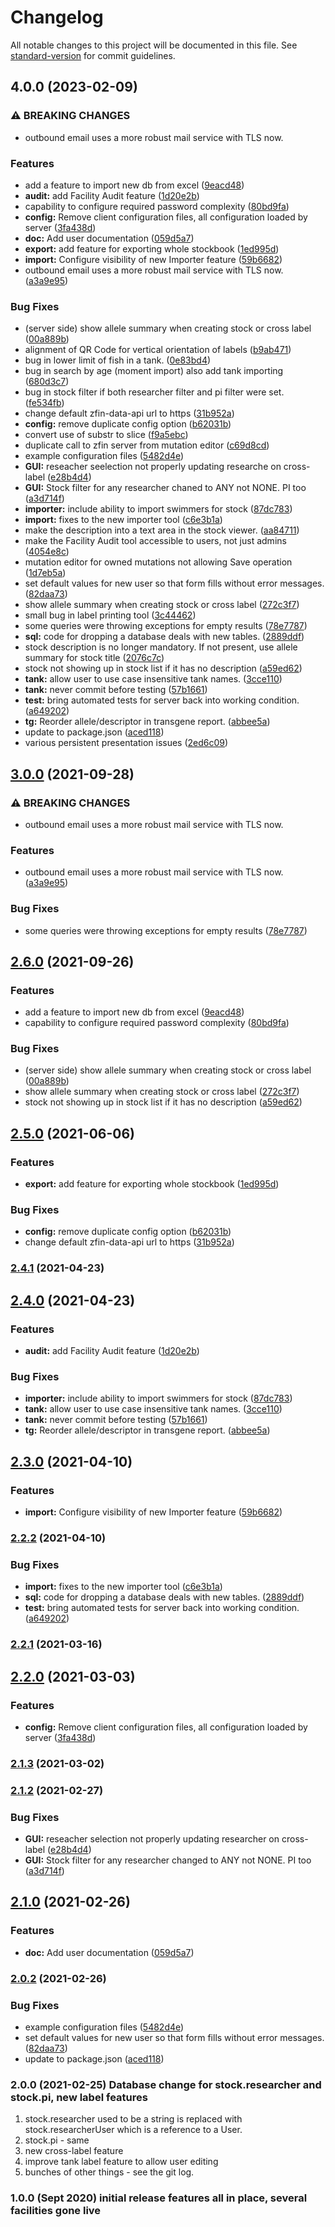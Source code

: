 # Changelog

All notable changes to this project will be documented in this file. See [standard-version](https://github.com/conventional-changelog/standard-version) for commit guidelines.

## 4.0.0 (2023-02-09)


### ⚠ BREAKING CHANGES

* outbound email uses a more robust mail service with TLS now.

### Features

* add a feature to import new db from excel ([9eacd48](https://github.com/joubercalixto/zebrafish-facility-manager/commit/9eacd4852f829de6fc6ac6d1abf0efa8eb518b6a))
* **audit:** add Facility Audit feature ([1d20e2b](https://github.com/joubercalixto/zebrafish-facility-manager/commit/1d20e2bc46a3a4d24c543005c3439b203d00c133))
* capability to configure required password complexity ([80bd9fa](https://github.com/joubercalixto/zebrafish-facility-manager/commit/80bd9fab966f5f2e586cd0120b9171e8011f6049))
* **config:** Remove client configuration files, all configuration loaded by server ([3fa438d](https://github.com/joubercalixto/zebrafish-facility-manager/commit/3fa438dd53ed01fd096ed3e7846a4c57a12845db))
* **doc:** Add user documentation ([059d5a7](https://github.com/joubercalixto/zebrafish-facility-manager/commit/059d5a713274b30967fe10a52d4abe96532579a7))
* **export:** add feature for exporting whole stockbook ([1ed995d](https://github.com/joubercalixto/zebrafish-facility-manager/commit/1ed995d442af40214600923c84f3fe8ea3e53103))
* **import:** Configure visibility of new Importer feature ([59b6682](https://github.com/joubercalixto/zebrafish-facility-manager/commit/59b66820e63363a5271e205485c7edfcf1b96ae1))
* outbound email uses a more robust mail service with TLS now. ([a3a9e95](https://github.com/joubercalixto/zebrafish-facility-manager/commit/a3a9e950366cd2ea537ce35c14da63c6cc7225f7))


### Bug Fixes

* (server side) show allele summary when creating stock or cross label ([00a889b](https://github.com/joubercalixto/zebrafish-facility-manager/commit/00a889b183092771c3ddd942a4efd6b9bc36d621))
* alignment of QR Code for vertical orientation of labels ([b9ab471](https://github.com/joubercalixto/zebrafish-facility-manager/commit/b9ab47121bc34c5a2368f790227f8f63be36345f))
* bug in lower limit of fish in a tank. ([0e83bd4](https://github.com/joubercalixto/zebrafish-facility-manager/commit/0e83bd4087494fb1de0549141e466afe47c21926))
* bug in search by age (moment import) also add tank importing ([680d3c7](https://github.com/joubercalixto/zebrafish-facility-manager/commit/680d3c743f7671b2cea2e8f7c20ab57c77422f85))
* bug in stock filter if both researcher filter and pi filter were set. ([fe534fb](https://github.com/joubercalixto/zebrafish-facility-manager/commit/fe534fbaeb739ac76af9558708e215994a2d9afa))
* change default zfin-data-api url to https ([31b952a](https://github.com/joubercalixto/zebrafish-facility-manager/commit/31b952aa07571710eaac8eabad5ddf265bad09aa))
* **config:** remove duplicate config option ([b62031b](https://github.com/joubercalixto/zebrafish-facility-manager/commit/b62031b1a02dea5eeb38db90026e44d8fa13250b))
* convert use of substr to slice ([f9a5ebc](https://github.com/joubercalixto/zebrafish-facility-manager/commit/f9a5ebc2e2ffb255c6ac497c0005779de8813b60))
* duplicate call to zfin server from mutation editor ([c69d8cd](https://github.com/joubercalixto/zebrafish-facility-manager/commit/c69d8cd1e5c7f113e9ff2bb284fa00ffa11f5573))
* example configuration files ([5482d4e](https://github.com/joubercalixto/zebrafish-facility-manager/commit/5482d4e026a96b08b30619ae13e3cca7f293ea29))
* **GUI:** reseacher seelection not properly updating researche on cross-label ([e28b4d4](https://github.com/joubercalixto/zebrafish-facility-manager/commit/e28b4d441d6305325a4d2366387e0423b2aa1e19))
* **GUI:** Stock filter for any researcher chaned to ANY not NONE. PI too ([a3d714f](https://github.com/joubercalixto/zebrafish-facility-manager/commit/a3d714ff548846291903e6384bc938d5f2df1fbc))
* **importer:** include ability to import swimmers for stock ([87dc783](https://github.com/joubercalixto/zebrafish-facility-manager/commit/87dc783cff7cc29268557f5bc34eac3a0cbb1fc2))
* **import:** fixes to the new importer tool ([c6e3b1a](https://github.com/joubercalixto/zebrafish-facility-manager/commit/c6e3b1a10ae212aa76b40d4b4309a9b401f3e11e))
* make the description into a text area in the stock viewer. ([aa84711](https://github.com/joubercalixto/zebrafish-facility-manager/commit/aa84711f342c59f842512873937260e5a95c0479))
* make the Facility Audit tool accessible to users, not just admins ([4054e8c](https://github.com/joubercalixto/zebrafish-facility-manager/commit/4054e8c7a8b35bfbad48c31451bd81e0755f6bf7))
* mutation editor for owned mutations not allowing Save operation ([1d7eb5a](https://github.com/joubercalixto/zebrafish-facility-manager/commit/1d7eb5a5629920c6557381948bf6d806d6dcc937))
* set default values for new user so that form fills without error messages. ([82daa73](https://github.com/joubercalixto/zebrafish-facility-manager/commit/82daa737ebaa6c782cdc12ad5a647823b34eec66))
* show allele summary when creating stock or cross label ([272c3f7](https://github.com/joubercalixto/zebrafish-facility-manager/commit/272c3f71b141037bc4cb960a7fdfb249001edf75))
* small bug in label printing tool ([3c44462](https://github.com/joubercalixto/zebrafish-facility-manager/commit/3c444624a327ed706694cdfa231282c010cc6021))
* some queries were throwing exceptions for empty results ([78e7787](https://github.com/joubercalixto/zebrafish-facility-manager/commit/78e7787bf03fede5e1cf1e9755906858d621bdd9))
* **sql:** code for dropping a database deals with new tables. ([2889ddf](https://github.com/joubercalixto/zebrafish-facility-manager/commit/2889ddfdb932c99309d08d25b6a0db525eeaa3b3))
* stock description is no longer mandatory. If not present, use allele summary for stock title ([2076c7c](https://github.com/joubercalixto/zebrafish-facility-manager/commit/2076c7cffeb2529140b35066052dc4ad5cd446c9))
* stock not showing up in stock list if it has no description ([a59ed62](https://github.com/joubercalixto/zebrafish-facility-manager/commit/a59ed623e338e3d3688eead4b55ab4f1b6fa9f30))
* **tank:** allow user to use case insensitive tank names. ([3cce110](https://github.com/joubercalixto/zebrafish-facility-manager/commit/3cce11079665f333cc443e423b946385f037b750))
* **tank:** never commit before testing ([57b1661](https://github.com/joubercalixto/zebrafish-facility-manager/commit/57b16618d624ec9079752b4e472da285bc4dd74b))
* **test:** bring automated tests for server back into working condition. ([a649202](https://github.com/joubercalixto/zebrafish-facility-manager/commit/a6492023fe4ea5a3857979cdef6aa9e251c0dde2))
* **tg:** Reorder allele/descriptor in transgene report. ([abbee5a](https://github.com/joubercalixto/zebrafish-facility-manager/commit/abbee5afa453b6a42e07d3f40108449f2d7feaf3))
* update to package.json ([aced118](https://github.com/joubercalixto/zebrafish-facility-manager/commit/aced118cd3ee6c591992665f8eee8d33e2c7b1fb))
* various persistent presentation issues ([2ed6c09](https://github.com/joubercalixto/zebrafish-facility-manager/commit/2ed6c09bfa9bd4e4b52eb6284611961fd39c435d))

## [3.0.0](https://github.com/tmoens/zebrafish-facility-manager/compare/v2.6.0...v3.0.0) (2021-09-28)


### ⚠ BREAKING CHANGES

* outbound email uses a more robust mail service with TLS now.

### Features

* outbound email uses a more robust mail service with TLS now. ([a3a9e95](https://github.com/tmoens/zebrafish-facility-manager/commit/a3a9e950366cd2ea537ce35c14da63c6cc7225f7))


### Bug Fixes

* some queries were throwing exceptions for empty results ([78e7787](https://github.com/tmoens/zebrafish-facility-manager/commit/78e7787bf03fede5e1cf1e9755906858d621bdd9))

## [2.6.0](https://github.com/tmoens/zebrafish-facility-manager/compare/v2.5.0...v2.6.0) (2021-09-26)


### Features

* add a feature to import new db from excel ([9eacd48](https://github.com/tmoens/zebrafish-facility-manager/commit/9eacd4852f829de6fc6ac6d1abf0efa8eb518b6a))
* capability to configure required password complexity ([80bd9fa](https://github.com/tmoens/zebrafish-facility-manager/commit/80bd9fab966f5f2e586cd0120b9171e8011f6049))


### Bug Fixes

* (server side) show allele summary when creating stock or cross label ([00a889b](https://github.com/tmoens/zebrafish-facility-manager/commit/00a889b183092771c3ddd942a4efd6b9bc36d621))
* show allele summary when creating stock or cross label ([272c3f7](https://github.com/tmoens/zebrafish-facility-manager/commit/272c3f71b141037bc4cb960a7fdfb249001edf75))
* stock not showing up in stock list if it has no description ([a59ed62](https://github.com/tmoens/zebrafish-facility-manager/commit/a59ed623e338e3d3688eead4b55ab4f1b6fa9f30))

## [2.5.0](https://github.com/tmoens/zebrafish-facility-manager/compare/v2.4.1...v2.5.0) (2021-06-06)


### Features

* **export:** add feature for exporting whole stockbook ([1ed995d](https://github.com/tmoens/zebrafish-facility-manager/commit/1ed995d442af40214600923c84f3fe8ea3e53103))


### Bug Fixes

* **config:** remove duplicate config option ([b62031b](https://github.com/tmoens/zebrafish-facility-manager/commit/b62031b1a02dea5eeb38db90026e44d8fa13250b))
* change default zfin-data-api url to https ([31b952a](https://github.com/tmoens/zebrafish-facility-manager/commit/31b952aa07571710eaac8eabad5ddf265bad09aa))

### [2.4.1](https://github.com/tmoens/zebrafish-facility-manager/compare/v2.4.0...v2.4.1) (2021-04-23)

## [2.4.0](https://github.com/tmoens/zebrafish-facility-manager/compare/v2.3.0...v2.4.0) (2021-04-23)


### Features

* **audit:** add Facility Audit feature ([1d20e2b](https://github.com/tmoens/zebrafish-facility-manager/commit/1d20e2bc46a3a4d24c543005c3439b203d00c133))


### Bug Fixes

* **importer:** include ability to import swimmers for stock ([87dc783](https://github.com/tmoens/zebrafish-facility-manager/commit/87dc783cff7cc29268557f5bc34eac3a0cbb1fc2))
* **tank:** allow user to use case insensitive tank names. ([3cce110](https://github.com/tmoens/zebrafish-facility-manager/commit/3cce11079665f333cc443e423b946385f037b750))
* **tank:** never commit before testing ([57b1661](https://github.com/tmoens/zebrafish-facility-manager/commit/57b16618d624ec9079752b4e472da285bc4dd74b))
* **tg:** Reorder allele/descriptor in transgene report. ([abbee5a](https://github.com/tmoens/zebrafish-facility-manager/commit/abbee5afa453b6a42e07d3f40108449f2d7feaf3))

## [2.3.0](https://github.com/tmoens/zebrafish-facility-manager/compare/v2.2.2...v2.3.0) (2021-04-10)


### Features

* **import:** Configure visibility of new Importer feature ([59b6682](https://github.com/tmoens/zebrafish-facility-manager/commit/59b66820e63363a5271e205485c7edfcf1b96ae1))

### [2.2.2](https://github.com/tmoens/zebrafish-facility-manager/compare/v2.2.1...v2.2.2) (2021-04-10)


### Bug Fixes

* **import:** fixes to the new importer tool ([c6e3b1a](https://github.com/tmoens/zebrafish-facility-manager/commit/c6e3b1a10ae212aa76b40d4b4309a9b401f3e11e))
* **sql:** code for dropping a database deals with new tables. ([2889ddf](https://github.com/tmoens/zebrafish-facility-manager/commit/2889ddfdb932c99309d08d25b6a0db525eeaa3b3))
* **test:** bring automated tests for server back into working condition. ([a649202](https://github.com/tmoens/zebrafish-facility-manager/commit/a6492023fe4ea5a3857979cdef6aa9e251c0dde2))

### [2.2.1](https://github.com/tmoens/zebrafish-facility-manager/compare/v2.2.0...v2.2.1) (2021-03-16)

## [2.2.0](https://github.com/tmoens/zebrafish-facility-manager/compare/v2.1.3...v2.2.0) (2021-03-03)


### Features

* **config:** Remove client configuration files, all configuration loaded by server ([3fa438d](https://github.com/tmoens/zebrafish-facility-manager/commit/3fa438dd53ed01fd096ed3e7846a4c57a12845db))

### [2.1.3](https://github.com/tmoens/zebrafish-facility-manager/compare/v2.1.2...v2.1.3) (2021-03-02)

### [2.1.2](https://github.com/tmoens/zebrafish-facility-manager/compare/v2.1.0...v2.1.2) (2021-02-27)


### Bug Fixes

* **GUI:** reseacher selection not properly updating researcher on cross-label ([e28b4d4](https://github.com/tmoens/zebrafish-facility-manager/commit/e28b4d441d6305325a4d2366387e0423b2aa1e19))
* **GUI:** Stock filter for any researcher changed to ANY not NONE. PI too ([a3d714f](https://github.com/tmoens/zebrafish-facility-manager/commit/a3d714ff548846291903e6384bc938d5f2df1fbc))


## [2.1.0](https://github.com/tmoens/zebrafish-facility-manager/compare/v2.0.2...v2.1.0) (2021-02-26)


### Features

* **doc:** Add user documentation ([059d5a7](https://github.com/tmoens/zebrafish-facility-manager/commit/059d5a713274b30967fe10a52d4abe96532579a7))

### [2.0.2](https://github.com/tmoens/zebrafish-facility-manager/compare/v0.0.4...v2.0.2) (2021-02-26)


### Bug Fixes

* example configuration files ([5482d4e](https://github.com/tmoens/zebrafish-facility-manager/commit/5482d4e026a96b08b30619ae13e3cca7f293ea29))
* set default values for new user so that form fills without error messages. ([82daa73](https://github.com/tmoens/zebrafish-facility-manager/commit/82daa737ebaa6c782cdc12ad5a647823b34eec66))
* update to package.json ([aced118](https://github.com/tmoens/zebrafish-facility-manager/commit/aced118cd3ee6c591992665f8eee8d33e2c7b1fb))

### 2.0.0 (2021-02-25) Database change for stock.researcher and stock.pi, new label features

1. stock.researcher used to be a string is replaced with stock.researcherUser which is
a reference to a User.
1. stock.pi - same
1. new cross-label feature
1. improve tank label feature to allow user editing
1. bunches of other things - see the git log.


### 1.0.0 (Sept 2020) initial release features all in place, several facilities gone live
